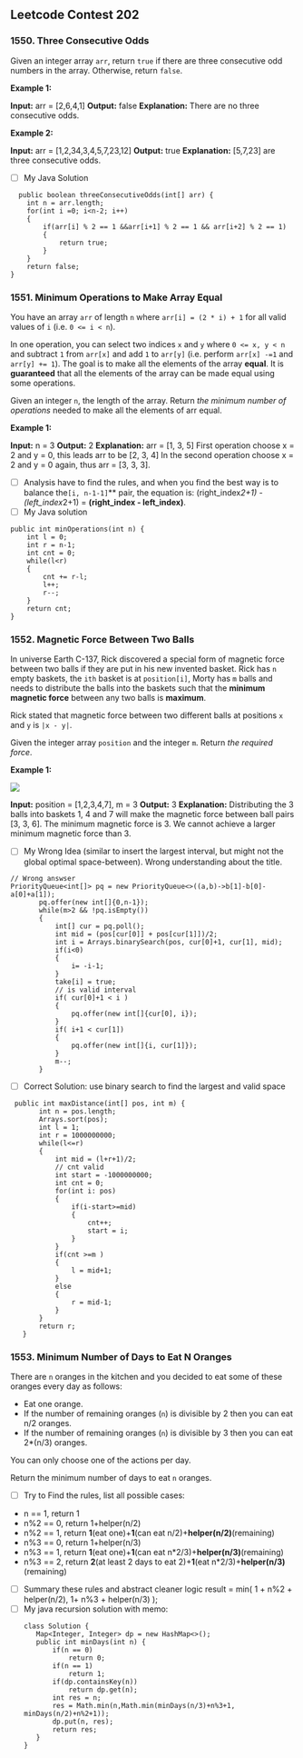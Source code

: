 ## Leetcode Contest 202
### 1550.  Three Consecutive Odds

Given an integer array  `arr`, return  `true` if there are three consecutive odd numbers in the array. Otherwise, return `false`.

**Example 1:**

**Input:** arr = [2,6,4,1]
**Output:** false
**Explanation:** There are no three consecutive odds.

**Example 2:**

**Input:** arr = [1,2,34,3,4,5,7,23,12]
**Output:** true
**Explanation:** [5,7,23] are three consecutive odds.

 - [ ] My Java Solution
```
  public boolean threeConsecutiveOdds(int[] arr) {
	int n = arr.length;
    for(int i =0; i<n-2; i++)
    {
        if(arr[i] % 2 == 1 &&arr[i+1] % 2 == 1 && arr[i+2] % 2 == 1)
        {
            return true;
        }
    }
    return false;
}
```

### 1551.  Minimum Operations to Make Array Equal

You have an array  `arr`  of length  `n`  where  `arr[i] = (2 * i) + 1`  for all valid values of  `i`  (i.e.  `0 <= i < n`).

In one operation, you can select two indices  `x` and  `y`  where  `0 <= x, y < n`  and subtract  `1`  from  `arr[x]`  and add  `1`  to  `arr[y]` (i.e. perform  `arr[x] -=1` and  `arr[y] += 1`). The goal is to make all the elements of the array  **equal**. It is  **guaranteed**  that all the elements of the array can be made equal using some operations.

Given an integer  `n`, the length of the array. Return  _the minimum number of operations_  needed to make all the elements of arr equal.

**Example 1:**

**Input:** n = 3
**Output:** 2
**Explanation:** arr = [1, 3, 5]
First operation choose x = 2 and y = 0, this leads arr to be [2, 3, 4]
In the second operation choose x = 2 and y = 0 again, thus arr = [3, 3, 3].

 - [ ] Analysis
	 have to find the rules, and when you find the best way is to balance the`[i, n-1-1]`** pair, the equation is: (right_index*2+1) - (left_index*2+1) = **(right_index - left_index)**.
 - [ ] My Java solution
```
public int minOperations(int n) {
	int l = 0;
	int r = n-1;
	int cnt = 0;
	while(l<r)
	{
		cnt += r-l;
		l++;
		r--;
	}
	return cnt;
}
```

### 1552.  Magnetic Force Between Two Balls

In universe Earth C-137, Rick discovered a special form of magnetic force between two balls if they are put in his new invented basket. Rick has `n`  empty baskets, the  `ith`  basket is at  `position[i]`, Morty has  `m`  balls and needs to distribute the balls into the baskets such that the  **minimum magnetic force** between any two balls is  **maximum**.

Rick stated that magnetic force between two different balls at positions  `x`  and  `y`  is  `|x - y|`.

Given the integer array  `position` and the integer  `m`. Return  _the required force_.

**Example 1:**

![](https://assets.leetcode.com/uploads/2020/08/11/q3v1.jpg)

**Input:** position = [1,2,3,4,7], m = 3
**Output:** 3
**Explanation:** Distributing the 3 balls into baskets 1, 4 and 7 will make the magnetic force between ball pairs [3, 3, 6]. The minimum magnetic force is 3. We cannot achieve a larger minimum magnetic force than 3.

 - [ ] My Wrong Idea (similar to insert the largest interval, but might not the global optimal space-between). Wrong understanding about the title.
 ```
// Wrong answser
PriorityQueue<int[]> pq = new PriorityQueue<>((a,b)->b[1]-b[0]-a[0]+a[1]);
        pq.offer(new int[]{0,n-1});
        while(m>2 && !pq.isEmpty())
        {
            int[] cur = pq.poll();
            int mid = (pos[cur[0]] + pos[cur[1]])/2;
            int i = Arrays.binarySearch(pos, cur[0]+1, cur[1], mid);
            if(i<0)
            {
                i= -i-1;
            }
            take[i] = true;
            // is valid interval
            if( cur[0]+1 < i )
            {
                pq.offer(new int[]{cur[0], i});
            }
            if( i+1 < cur[1])
            {
                pq.offer(new int[]{i, cur[1]});
            }
            m--;   
        }
 ```
 - [ ] Correct Solution: use binary search to find the largest and valid space
 ```
  public int maxDistance(int[] pos, int m) {
        int n = pos.length;
        Arrays.sort(pos);
        int l = 1;
        int r = 1000000000;
        while(l<=r)
        {
            int mid = (l+r+1)/2;
            // cnt valid 
            int start = -1000000000;
            int cnt = 0;
            for(int i: pos)
            {
                if(i-start>=mid)
                {
                    cnt++;
                    start = i;
                }
            }
            if(cnt >=m )
            {
                l = mid+1;
            }
            else
            {
                r = mid-1;
            }
        }
        return r;
    }
 ```

### 1553.  Minimum Number of Days to Eat N Oranges

There are  `n`  oranges in the kitchen and you decided to eat some of these oranges every day as follows:

-   Eat one orange.
-   If the number of remaining oranges (`n`) is divisible by 2 then you can eat n/2 oranges.
-   If the number of remaining oranges (`n`) is divisible by 3 then you can eat 2*(n/3) oranges.

You can only choose one of the actions per day.

Return the minimum number of days to eat  `n`  oranges.

 - [ ] Try to Find the rules, list all possible cases:
 - n == 1, return 1
 - n%2 == 0, return 1+helper(n/2)
 - n%2 == 1, return **1**(eat one)+**1**(can eat n/2)+**helper(n/2)**(remaining)
 - n%3 == 0, return 1+helper(n/3)
 - n%3 == 1, return **1**(eat one)+**1**(can eat n*2/3)+**helper(n/3)**(remaining)
 - n%3 == 2, return **2**(at least 2 days to eat 2)+**1**(eat n*2/3)+**helper(n/3)**(remaining)
 
 - [ ] Summary these rules and abstract cleaner logic
 result = min( 1 + n%2 + helper(n/2), 1+ n%3 + helper(n/3) );
 - [ ] My java recursion solution with memo:
	 ```
	 class Solution {
	    Map<Integer, Integer> dp = new HashMap<>();
	    public int minDays(int n) {
	        if(n == 0)
	            return 0;
	        if(n == 1)
	            return 1;
	        if(dp.containsKey(n))
	            return dp.get(n);
	        int res = n;
	        res = Math.min(n,Math.min(minDays(n/3)+n%3+1, minDays(n/2)+n%2+1));
	        dp.put(n, res);
	        return res;  
	    }
	}
	 ```
